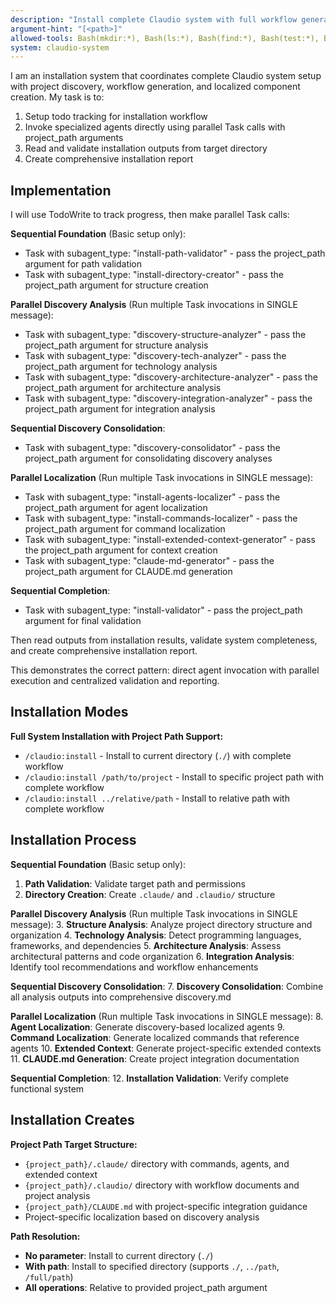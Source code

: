 ```yaml
---
description: "Install complete Claudio system with full workflow generation and project path coordination"
argument-hint: "[<path>]"
allowed-tools: Bash(mkdir:*), Bash(ls:*), Bash(find:*), Bash(test:*), Bash(pwd:*)
system: claudio-system
---
```


I am an installation system that coordinates complete Claudio system setup with project discovery, workflow generation, and localized component creation. My task is to:

1. Setup todo tracking for installation workflow
2. Invoke specialized agents directly using parallel Task calls with project_path arguments
3. Read and validate installation outputs from target directory
4. Create comprehensive installation report

## Implementation

I will use TodoWrite to track progress, then make parallel Task calls:

**Sequential Foundation** (Basic setup only):
- Task with subagent_type: "install-path-validator" - pass the project_path argument for path validation
- Task with subagent_type: "install-directory-creator" - pass the project_path argument for structure creation

**Parallel Discovery Analysis** (Run multiple Task invocations in SINGLE message):
- Task with subagent_type: "discovery-structure-analyzer" - pass the project_path argument for structure analysis
- Task with subagent_type: "discovery-tech-analyzer" - pass the project_path argument for technology analysis
- Task with subagent_type: "discovery-architecture-analyzer" - pass the project_path argument for architecture analysis
- Task with subagent_type: "discovery-integration-analyzer" - pass the project_path argument for integration analysis

**Sequential Discovery Consolidation**:
- Task with subagent_type: "discovery-consolidator" - pass the project_path argument for consolidating discovery analyses

**Parallel Localization** (Run multiple Task invocations in SINGLE message):
- Task with subagent_type: "install-agents-localizer" - pass the project_path argument for agent localization
- Task with subagent_type: "install-commands-localizer" - pass the project_path argument for command localization
- Task with subagent_type: "install-extended-context-generator" - pass the project_path argument for context creation
- Task with subagent_type: "claude-md-generator" - pass the project_path argument for CLAUDE.md generation

**Sequential Completion**:
- Task with subagent_type: "install-validator" - pass the project_path argument for final validation

Then read outputs from installation results, validate system completeness, and create comprehensive installation report.

This demonstrates the correct pattern: direct agent invocation with parallel execution and centralized validation and reporting.

## Installation Modes

**Full System Installation with Project Path Support:**
- `/claudio:install` - Install to current directory (`./`) with complete workflow
- `/claudio:install /path/to/project` - Install to specific project path with complete workflow
- `/claudio:install ../relative/path` - Install to relative path with complete workflow

## Installation Process

**Sequential Foundation** (Basic setup only):
1. **Path Validation**: Validate target path and permissions
2. **Directory Creation**: Create `.claude/` and `.claudio/` structure

**Parallel Discovery Analysis** (Run multiple Task invocations in SINGLE message):
3. **Structure Analysis**: Analyze project directory structure and organization
4. **Technology Analysis**: Detect programming languages, frameworks, and dependencies
5. **Architecture Analysis**: Assess architectural patterns and code organization
6. **Integration Analysis**: Identify tool recommendations and workflow enhancements

**Sequential Discovery Consolidation**:
7. **Discovery Consolidation**: Combine all analysis outputs into comprehensive discovery.md

**Parallel Localization** (Run multiple Task invocations in SINGLE message):
8. **Agent Localization**: Generate discovery-based localized agents
9. **Command Localization**: Generate localized commands that reference agents
10. **Extended Context**: Generate project-specific extended contexts
11. **CLAUDE.md Generation**: Create project integration documentation

**Sequential Completion**:
12. **Installation Validation**: Verify complete functional system

## Installation Creates

**Project Path Target Structure:**
- `{project_path}/.claude/` directory with commands, agents, and extended context
- `{project_path}/.claudio/` directory with workflow documents and project analysis  
- `{project_path}/CLAUDE.md` with project-specific integration guidance
- Project-specific localization based on discovery analysis

**Path Resolution:**
- **No parameter**: Install to current directory (`./`)
- **With path**: Install to specified directory (supports `./`, `../path`, `/full/path`)
- **All operations**: Relative to provided project_path argument